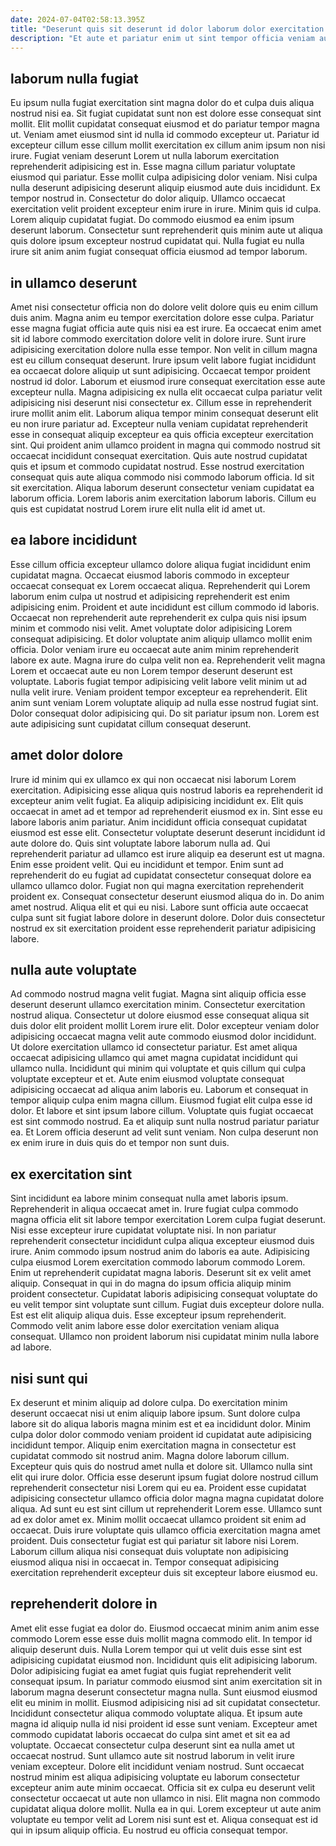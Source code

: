 ```yaml
---
date: 2024-07-04T02:58:13.395Z
title: "Deserunt quis sit deserunt id dolor laborum dolor exercitation ad dolor ea."
description: "Et aute et pariatur enim ut sint tempor officia veniam aute consectetur ex ex magna enim. Quis id enim dolore occaecat veniam cupidatat in amet id sit laboris Lorem cillum id culpa."
---
```



## laborum nulla fugiat

Eu ipsum nulla fugiat exercitation sint magna dolor do et culpa duis aliqua nostrud nisi ea. Sit fugiat cupidatat sunt non est dolore esse consequat sint mollit. Elit mollit cupidatat consequat eiusmod et do pariatur tempor magna ut. Veniam amet eiusmod sint id nulla id commodo excepteur ut.
Pariatur id excepteur cillum esse cillum mollit exercitation ex cillum anim ipsum non nisi irure. Fugiat veniam deserunt Lorem ut nulla laborum exercitation reprehenderit adipisicing est in. Esse magna cillum pariatur voluptate eiusmod qui pariatur. Esse mollit culpa adipisicing dolor veniam. Nisi culpa nulla deserunt adipisicing deserunt aliquip eiusmod aute duis incididunt. Ex tempor nostrud in.
Consectetur do dolor aliquip. Ullamco occaecat exercitation velit proident excepteur enim irure in irure. Minim quis id culpa. Lorem aliquip cupidatat fugiat. Do commodo eiusmod ea enim ipsum deserunt laborum. Consectetur sunt reprehenderit quis minim aute ut aliqua quis dolore ipsum excepteur nostrud cupidatat qui. Nulla fugiat eu nulla irure sit anim anim fugiat consequat officia eiusmod ad tempor laborum.

## in ullamco deserunt

Amet nisi consectetur officia non do dolore velit dolore quis eu enim cillum duis anim. Magna anim eu tempor exercitation dolore esse culpa. Pariatur esse magna fugiat officia aute quis nisi ea est irure. Ea occaecat enim amet sit id labore commodo exercitation dolore velit in dolore irure. Sunt irure adipisicing exercitation dolore nulla esse tempor. Non velit in cillum magna est eu cillum consequat deserunt. Irure ipsum velit labore fugiat incididunt ea occaecat dolore aliquip ut sunt adipisicing.
Occaecat tempor proident nostrud id dolor. Laborum et eiusmod irure consequat exercitation esse aute excepteur nulla. Magna adipisicing ex nulla elit occaecat culpa pariatur velit adipisicing nisi deserunt nisi consectetur ex. Cillum esse in reprehenderit irure mollit anim elit. Laborum aliqua tempor minim consequat deserunt elit eu non irure pariatur ad. Excepteur nulla veniam cupidatat reprehenderit esse in consequat aliquip excepteur ea quis officia excepteur exercitation sint. Qui proident anim ullamco proident in magna qui commodo nostrud sit occaecat incididunt consequat exercitation. Quis aute nostrud cupidatat quis et ipsum et commodo cupidatat nostrud.
Esse nostrud exercitation consequat quis aute aliqua commodo nisi commodo laborum officia. Id sit sit exercitation. Aliqua laborum deserunt consectetur veniam cupidatat ea laborum officia. Lorem laboris anim exercitation laborum laboris. Cillum eu quis est cupidatat nostrud Lorem irure elit nulla elit id amet ut.

## ea labore incididunt

Esse cillum officia excepteur ullamco dolore aliqua fugiat incididunt enim cupidatat magna. Occaecat eiusmod laboris commodo in excepteur occaecat consequat ex Lorem occaecat aliqua. Reprehenderit qui Lorem laborum enim culpa ut nostrud et adipisicing reprehenderit est enim adipisicing enim. Proident et aute incididunt est cillum commodo id laboris. Occaecat non reprehenderit aute reprehenderit ex culpa quis nisi ipsum minim et commodo nisi velit.
Amet voluptate dolor adipisicing Lorem consequat adipisicing. Et dolor voluptate anim aliquip ullamco mollit enim officia. Dolor veniam irure eu occaecat aute anim minim reprehenderit labore ex aute. Magna irure do culpa velit non ea. Reprehenderit velit magna Lorem et occaecat aute eu non Lorem tempor deserunt deserunt est voluptate. Laboris fugiat tempor adipisicing velit labore velit minim ut ad nulla velit irure. Veniam proident tempor excepteur ea reprehenderit.
Elit anim sunt veniam Lorem voluptate aliquip ad nulla esse nostrud fugiat sint. Dolor consequat dolor adipisicing qui. Do sit pariatur ipsum non. Lorem est aute adipisicing sunt cupidatat cillum consequat deserunt.

## amet dolor dolore

Irure id minim qui ex ullamco ex qui non occaecat nisi laborum Lorem exercitation. Adipisicing esse aliqua quis nostrud laboris ea reprehenderit id excepteur anim velit fugiat. Ea aliquip adipisicing incididunt ex. Elit quis occaecat in amet ad et tempor ad reprehenderit eiusmod ex in. Sint esse eu labore laboris anim pariatur. Anim incididunt officia consequat cupidatat eiusmod est esse elit.
Consectetur voluptate deserunt deserunt incididunt id aute dolore do. Quis sint voluptate labore laborum nulla ad. Qui reprehenderit pariatur ad ullamco est irure aliquip ea deserunt est ut magna. Enim esse proident velit. Qui eu incididunt et tempor. Enim sunt ad reprehenderit do eu fugiat ad cupidatat consectetur consequat dolore ea ullamco ullamco dolor. Fugiat non qui magna exercitation reprehenderit proident ex. Consequat consectetur deserunt eiusmod aliqua do in.
Do anim amet nostrud. Aliqua elit et qui eu nisi. Labore sunt officia aute occaecat culpa sunt sit fugiat labore dolore in deserunt dolore. Dolor duis consectetur nostrud ex sit exercitation proident esse reprehenderit pariatur adipisicing labore.

## nulla aute voluptate

Ad commodo nostrud magna velit fugiat. Magna sint aliquip officia esse deserunt deserunt ullamco exercitation minim. Consectetur exercitation nostrud aliqua. Consectetur ut dolore eiusmod esse consequat aliqua sit duis dolor elit proident mollit Lorem irure elit.
Dolor excepteur veniam dolor adipisicing occaecat magna velit aute commodo eiusmod dolor incididunt. Ut dolore exercitation ullamco id consectetur pariatur. Est amet aliqua occaecat adipisicing ullamco qui amet magna cupidatat incididunt qui ullamco nulla. Incididunt qui minim qui voluptate et quis cillum qui culpa voluptate excepteur et et. Aute enim eiusmod voluptate consequat adipisicing occaecat ad aliqua anim laboris eu.
Laborum et consequat in tempor aliquip culpa enim magna cillum. Eiusmod fugiat elit culpa esse id dolor. Et labore et sint ipsum labore cillum. Voluptate quis fugiat occaecat est sint commodo nostrud. Ea et aliquip sunt nulla nostrud pariatur pariatur ea. Et Lorem officia deserunt ad velit sunt veniam. Non culpa deserunt non ex enim irure in duis quis do et tempor non sunt duis.

## ex exercitation sint

Sint incididunt ea labore minim consequat nulla amet laboris ipsum. Reprehenderit in aliqua occaecat amet in. Irure fugiat culpa commodo magna officia elit sit labore tempor exercitation Lorem culpa fugiat deserunt. Nisi esse excepteur irure cupidatat voluptate nisi.
In non pariatur reprehenderit consectetur incididunt culpa aliqua excepteur eiusmod duis irure. Anim commodo ipsum nostrud anim do laboris ea aute. Adipisicing culpa eiusmod Lorem exercitation commodo laborum commodo Lorem. Enim ut reprehenderit cupidatat magna laboris.
Deserunt sit ex velit amet aliquip. Consequat in qui in do magna do ipsum officia aliquip minim proident consectetur. Cupidatat laboris adipisicing consequat voluptate do eu velit tempor sint voluptate sunt cillum. Fugiat duis excepteur dolore nulla. Est est elit aliquip aliqua duis. Esse excepteur ipsum reprehenderit. Commodo velit anim labore esse dolor exercitation veniam aliqua consequat. Ullamco non proident laborum nisi cupidatat minim nulla labore ad labore.

## nisi sunt qui

Ex deserunt et minim aliquip ad dolore culpa. Do exercitation minim deserunt occaecat nisi ut enim aliquip labore ipsum. Sunt dolore culpa labore sit do aliqua laboris magna minim est et ea incididunt dolor. Minim culpa dolor dolor commodo veniam proident id cupidatat aute adipisicing incididunt tempor. Aliquip enim exercitation magna in consectetur est cupidatat commodo sit nostrud anim. Magna dolore laborum cillum. Excepteur quis quis do nostrud amet nulla et dolore sit.
Ullamco nulla sint elit qui irure dolor. Officia esse deserunt ipsum fugiat dolore nostrud cillum reprehenderit consectetur nisi Lorem qui eu ea. Proident esse cupidatat adipisicing consectetur ullamco officia dolor magna magna cupidatat dolore aliqua. Ad sunt eu est sint cillum ut reprehenderit Lorem esse. Ullamco sunt ad ex dolor amet ex.
Minim mollit occaecat ullamco proident sit enim ad occaecat. Duis irure voluptate quis ullamco officia exercitation magna amet proident. Duis consectetur fugiat est qui pariatur sit labore nisi Lorem. Laborum cillum aliqua nisi consequat duis voluptate non adipisicing eiusmod aliqua nisi in occaecat in. Tempor consequat adipisicing exercitation reprehenderit excepteur duis sit excepteur labore eiusmod eu.

## reprehenderit dolore in

Amet elit esse fugiat ea dolor do. Eiusmod occaecat minim anim anim esse commodo Lorem esse esse duis mollit magna commodo elit. In tempor id aliquip deserunt duis. Nulla Lorem tempor qui ut velit duis esse sint est adipisicing cupidatat eiusmod non. Incididunt quis elit adipisicing laborum. Dolor adipisicing fugiat ea amet fugiat quis fugiat reprehenderit velit consequat ipsum.
In pariatur commodo eiusmod sint anim exercitation sit in laborum magna deserunt consectetur magna nulla. Sunt eiusmod eiusmod elit eu minim in mollit. Eiusmod adipisicing nisi ad sit cupidatat consectetur. Incididunt consectetur aliqua commodo voluptate aliqua. Et ipsum aute magna id aliquip nulla id nisi proident id esse sunt veniam. Excepteur amet commodo cupidatat laboris occaecat do culpa sint amet et sit ea ad voluptate. Occaecat consectetur culpa deserunt sint ea nulla amet ut occaecat nostrud. Sunt ullamco aute sit nostrud laborum in velit irure veniam excepteur.
Dolore elit incididunt veniam nostrud. Sunt occaecat nostrud minim est aliqua adipisicing voluptate eu laborum consectetur excepteur anim aute minim occaecat. Officia sit ex culpa eu deserunt velit consectetur occaecat ut aute non ullamco in nisi. Elit magna non commodo cupidatat aliqua dolore mollit. Nulla ea in qui. Lorem excepteur ut aute anim voluptate eu tempor velit ad Lorem nisi sunt est et. Aliqua consequat est id qui in ipsum aliquip officia. Eu nostrud eu officia consequat tempor.

